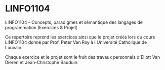 # LINFO1104
 LINFO1104 – Concepts, paradigmes et sémantique des langages de programmation (Exercices &amp; Projet)
 
 Ce répertoire reprend les exercices ainsi que le projet créés lors du cours LINFO1104 donné par Prof. Peter Van Roy à l'Université Catholique de Louvain.
 
 Chaque exercice et le projet sont le fruit des travaux personnels d'Eliott Van Dieren et Jean-Christophe Bauduin.
